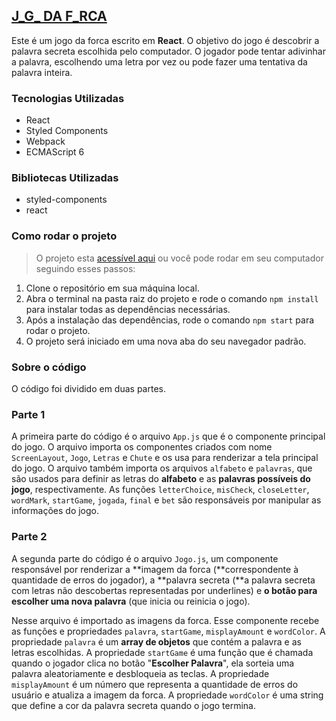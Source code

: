 ## [J_G_ DA F_RCA](https://projeto8-jogoforca-git-main-yokuny.vercel.app/)

Este é um jogo da forca escrito em **React**. O objetivo do jogo é descobrir a palavra secreta escolhida pelo computador. O jogador pode tentar adivinhar a palavra, escolhendo uma letra por vez ou pode fazer uma tentativa da palavra inteira.

### Tecnologias Utilizadas

- React
- Styled Components
- Webpack
- ECMAScript 6

### Bibliotecas Utilizadas

- styled-components
- react

### Como rodar o projeto

> O projeto esta [acessível aqui](https://projeto8-jogoforca-git-main-yokuny.vercel.app/) ou você pode rodar em seu computador seguindo esses passos:
> 
1. Clone o repositório em sua máquina local.
2. Abra o terminal na pasta raiz do projeto e rode o comando `npm install` para instalar todas as dependências necessárias.
3. Após a instalação das dependências, rode o comando `npm start` para rodar o projeto.
4. O projeto será iniciado em uma nova aba do seu navegador padrão.

### Sobre o código

O código foi dividido em duas partes.

### Parte 1

A primeira parte do código é o arquivo `App.js` que é o componente principal do jogo. O arquivo importa os componentes criados com nome `ScreenLayout`, `Jogo`, `Letras` e `Chute` e os usa para renderizar a tela principal do jogo. O arquivo também importa os arquivos `alfabeto` e `palavras`, que são usados para definir as letras do **alfabeto** e as **palavras possíveis do jogo**, respectivamente. As funções `letterChoice`, `misCheck`, `closeLetter`, `wordMark`, `startGame`, `jogada`, `final` e `bet` são responsáveis por manipular as informações do jogo.

### Parte 2

A segunda parte do código é o arquivo `Jogo.js`, um componente responsável por renderizar a **imagem da forca (**correspondente à quantidade de erros do jogador), a **palavra secreta (**a palavra secreta com letras não descobertas representadas por underlines) e **o botão para escolher uma nova palavra** (que inicia ou reinicia o jogo). 

Nesse arquivo é importado as imagens da forca. Esse componente recebe as funções e propriedades `palavra`, `startGame`, `misplayAmount` e `wordColor`. A propriedade `palavra` é um **array de objetos** que contém a palavra e as letras escolhidas. A propriedade `startGame` é uma função que é chamada quando o jogador clica no botão "**Escolher Palavra**", ela sorteia uma palavra aleatoriamente e desbloqueia as teclas. A propriedade `misplayAmount` é um número que representa a quantidade de erros do usuário e atualiza a imagem da forca. A propriedade `wordColor` é uma string que define a cor da palavra secreta quando o jogo termina.
